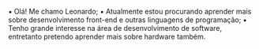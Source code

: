 ▪ Olá! Me chamo Leonardo;
▪ Atualmente estou procurando aprender mais sobre desenvolvimento front-end e outras linguagens de programação;
▪ Tenho grande interesse na área de desenvolvimento de software, entretanto pretendo aprender mais sobre hardware também.
